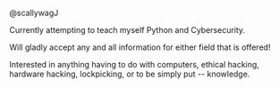 @scallywagJ

Currently attempting to teach myself Python and Cybersecurity.

Will gladly accept any and all information for either field that is offered!

Interested in anything having to do with computers, ethical hacking, hardware hacking, lockpicking, or to be simply put -- knowledge.
